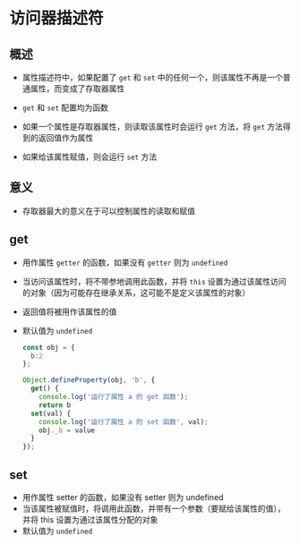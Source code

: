 # 访问器描述符

## 概述

+ 属性描述符中，如果配置了 `get` 和 `set` 中的任何一个，则该属性不再是一个普通属性，而变成了存取器属性

+ `get` 和 `set` 配置均为函数
+ 如果一个属性是存取器属性，则读取该属性时会运行 `get` 方法，将 `get` 方法得到的返回值作为属性
+ 如果给该属性赋值，则会运行 `set` 方法

## 意义

+ 存取器最大的意义在于可以控制属性的读取和赋值

## get

+ 用作属性 `getter` 的函数，如果没有 `getter` 则为 `undefined`
+ 当访问该属性时，将不带参地调用此函数，并将 `this` 设置为通过该属性访问的对象（因为可能存在继承关系，这可能不是定义该属性的对象）
+ 返回值将被用作该属性的值
+ 默认值为 `undefined`

  ```js
  const obj = {
    b:2
  };

  Object.defineProperty(obj, 'b', {
    get() {
      console.log('运行了属性 a 的 get 函数');
      return b
    set(val) {
      console.log('运行了属性 a 的 set 函数', val);
      obj._b = value
    }
  });
  ```

## set

+ 用作属性 setter 的函数，如果没有 setter 则为 undefined
+ 当该属性被赋值时，将调用此函数，并带有一个参数（要赋给该属性的值），并将 this 设置为通过该属性分配的对象
+ 默认值为 `undefined`

